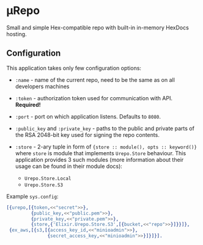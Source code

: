 # μRepo

Small and simple Hex-compatible repo with built-in in-memory HexDocs hosting.

## Configuration

This application takes only few configuration options:

- `:name` - name of the current repo, need to be the same as on all developers
  machines
- `:token` - authorization token used for communication with API. **Required!**
- `:port` - port on which application listens. Defaults to `8080`.
- `:public_key` and `:private_key` - paths to the public and private parts of
  the RSA 2048-bit key used for signing the repo contents.
- `:store` - 2-ary tuple in form of `{store :: module(), opts :: keyword()}`
  where `store` is module that implements `Urepo.Store` behaviour. This
  application provides 3 such modules (more information about their usage can be
  found in their module docs):

    + `Urepo.Store.Local`
    + `Urepo.Store.S3`

Example `sys.config`:

```erlang
[{urepo,[{token,<<"secret">>},
         {public_key,<<"public.pem">>},
         {private_key,<<"private.pem">>},
         {store,{'Elixir.Urepo.Store.S3',[{bucket,<<"repo">>}]}}]},
 {ex_aws,[{s3,[{access_key_id,<<"minioadmin">>},
               {secret_access_key,<<"minioadmin">>}]}]}].
```

